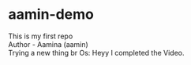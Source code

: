 # aamin-demo
This is my first repo
<br>
Author - Aamina (aamin)
<br>
Trying a new thing
br
Os: Heyy I completed the Video.

